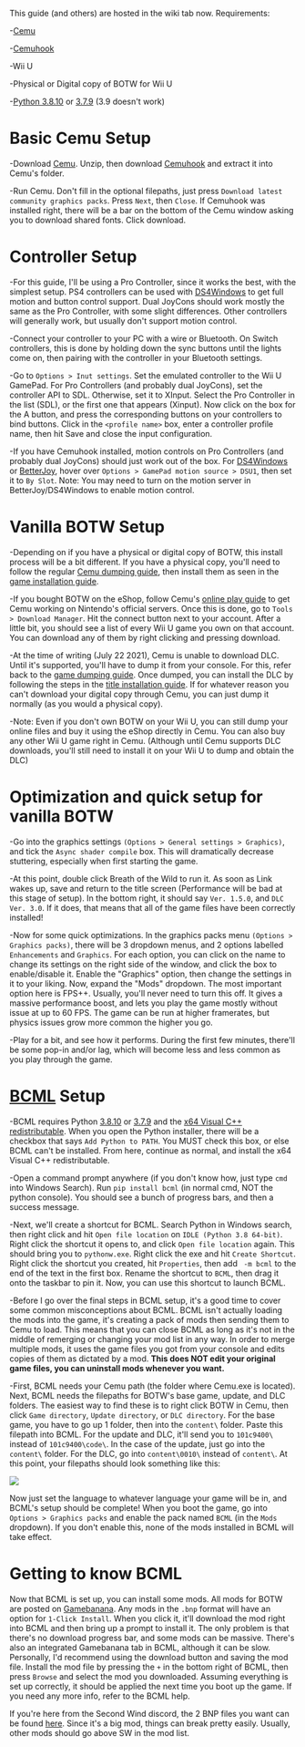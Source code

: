 This guide (and others) are hosted in the wiki tab now.
Requirements:

-[Cemu](http://cemu.info/index.html#download)

-[Cemuhook](https://cemuhook.sshnuke.net/)

-Wii U

-Physical or Digital copy of BOTW for Wii U

-[Python 3.8.10](https://www.python.org/ftp/python/3.8.10/python-3.8.10-amd64.exe) or [3.7.9](https://www.python.org/ftp/python/3.7.9/python-3.7.9-amd64.exe) (3.9 doesn't work)
	
# Basic Cemu Setup
	
-Download [Cemu](http://cemu.info/index.html#download). Unzip, then download [Cemuhook](https://cemuhook.sshnuke.net/) and extract it into Cemu's folder.
	
-Run Cemu. Don't fill in the optional filepaths, just press `Download latest community graphics packs`. Press `Next`, then `Close`. If Cemuhook was installed right, there will be a bar on the bottom of the Cemu window asking you to download shared fonts. Click download.
	
# Controller Setup
	
-For this guide, I'll be using a Pro Controller, since it works the best, with the simplest setup. PS4 controllers can be used with [DS4Windows](https://ryochan7.github.io/ds4windows-site/) to get full motion and button control support. Dual JoyCons should work mostly the same as the Pro Controller, with some slight differences. Other controllers will generally work, but usually don't support motion control.
	
-Connect your controller to your PC with a wire or Bluetooth. On Switch controllers, this is done by holding down the sync buttons until the lights come on, then pairing with the controller in your Bluetooth settings.
	
-Go to `Options > Inut settings`. Set the emulated controller to the Wii U GamePad. For Pro Controllers (and probably dual JoyCons), set the controller API to SDL. Otherwise, set it to XInput. Select the Pro Controller in the list (SDL), or the first one that appears (Xinput). Now click on the box for the A button, and press the corresponding buttons on your controllers to bind buttons. Click in the `<profile name>` box, enter a controller profile name, then hit Save and close the input configuration.
	
-If you have Cemuhook installed, motion controls on Pro Controllers (and probably dual JoyCons) should just work out of the box. For [DS4Windows](https://ryochan7.github.io/ds4windows-site/) or [BetterJoy](https://github.com/Davidobot/BetterJoy), hover over `Options > GamePad motion source > DSU1`, then set it to `By Slot`.
Note: You may need to turn on the motion server in BetterJoy/DS4Windows to enable motion control.
	
# Vanilla BOTW Setup

-Depending on if you have a physical or digital copy of BOTW, this install process will be a bit different. If you have a physical copy, you'll need to follow the regular [Cemu dumping guide](https://cemu.cfw.guide/dumping-games), then install them as seen in the [game installation guide](https://cemu.cfw.guide/installing-games#games-updates-and-dlc).

-If you bought BOTW on the eShop, follow Cemu's [online play guide](https://cemu.cfw.guide/online-play) to get Cemu working on Nintendo's official servers. Once this is done, go to `Tools > Download Manager`. Hit the connect button next to your account. After a little bit, you should see a list of every Wii U game you own on that account. You can download any of them by right clicking and pressing download.
	
-At the time of writing (July 22 2021), Cemu is unable to download DLC. Until it's supported, you'll have to dump it from your console. For this, refer back to the [game dumping guide](https://cemu.cfw.guide/dumping-games). Once dumped, you can install the DLC by following the steps in the [title installation guide](https://cemu.cfw.guide/installing-games#games-updates-and-dlc). If for whatever reason you can't download your digital copy through Cemu, you can just dump it normally (as you would a physical copy).

-Note: Even if you don't own BOTW on your Wii U, you can still dump your online files and buy it using the eShop directly in Cemu. You can also buy any other Wii U game right in Cemu. (Although until Cemu supports DLC downloads, you'll still need to install it on your Wii U to dump and obtain the DLC)

# Optimization and quick setup for vanilla BOTW
	
-Go into the graphics settings `(Options > General settings > Graphics)`, and tick the `Async shader compile` box. This will dramatically decrease stuttering, especially when first starting the game.
	
-At this point, double click Breath of the Wild to run it. As soon as Link wakes up, save and return to the title screen (Performance will be bad at this stage of setup). In the bottom right, it should say `Ver. 1.5.0`, and `DLC Ver. 3.0`. If it does, that means that all of the game files have been correctly installed!
	
-Now for some quick optimizations. In the graphics packs menu `(Options > Graphics packs)`, there will be 3 dropdown menus, and 2 options labelled `Enhancements` and `Graphics`. For each option, you can click on the name to change its settings on the right side of the window, and click the box to enable/disable it. Enable the "Graphics" option, then change the settings in it to your liking. Now, expand the "Mods" dropdown. The most important option here is FPS++. Usually, you'll never need to turn this off. It gives a massive performance boost, and lets you play the game mostly without issue at up to 60 FPS. The game can be run at higher framerates, but physics issues grow more common the higher you go.
	
-Play for a bit, and see how it performs. During the first few minutes, there'll be some pop-in and/or lag, which will become less and less common as you play through the game.
	
# [BCML](https://github.com/NiceneNerd/BCML) Setup

-BCML requires Python [3.8.10](https://www.python.org/ftp/python/3.8.10/python-3.8.10-amd64.exe) or [3.7.9](https://www.python.org/ftp/python/3.7.9/python-3.7.9-amd64.exe) and the [x64 Visual C++ redistributable](https://support.microsoft.com/en-us/help/2977003/the-latest-supported-visual-c-downloads#section-2). When you open the Python installer, there will be a checkbox that says `Add Python to PATH`. You MUST check this box, or else BCML can't be installed. From here, continue as normal, and install the x64 Visual C++ redistributable.

-Open a command prompt anywhere (if you don't know how, just type `cmd` into Windows Search). Run `pip install bcml` (in normal cmd, NOT the python console). You should see a bunch of progress bars, and then a success message.

-Next, we'll create a shortcut for BCML. Search Python in Windows search, then right click and hit `Open file location` on `IDLE (Python 3.8 64-bit)`. Right click the shortcut it opens to, and click `Open file location` again. This should bring you to `pythonw.exe`. Right click the exe and hit `Create Shortcut`. Right click the shortcut you created, hit `Properties`, then add ` -m bcml` to the end of the text in the first box. Rename the shortcut to `BCML`, then drag it onto the taskbar to pin it. Now, you can use this shortcut to launch BCML.

-Before I go over the final steps in BCML setup, it's a good time to cover some common misconceptions about BCML. BCML isn't actually loading the mods into the game, it's creating a pack of mods then sending them to Cemu to load. This means that you can close BCML as long as it's not in the middle of remerging or changing your mod list in any way. In order to merge multiple mods, it uses the game files you got from your console and edits copies of them as dictated by a mod. **This does NOT edit your original game files, you can uninstall mods whenever you want.**

-First, BCML needs your Cemu path (the folder where Cemu.exe is located). Next, BCML needs the filepaths for BOTW's base game, update, and DLC folders. The easiest way to find these is to right click BOTW in Cemu, then click `Game directory`, `Update directory`, or `DLC directory`. For the base game, you have to go up 1 folder, then into the `content\` folder. Paste this filepath into BCML. For the update and DLC, it'll send you to `101c9400\` instead of `101c9400\code\`. In the case of the update, just go into the `content\` folder. For the DLC, go into `content\0010\` instead of `content\`. At this point, your filepaths should look something like this:

![](https://user-images.githubusercontent.com/73564623/126426446-d7b9b54f-cf95-4721-b9e1-9bb56c7d9554.png)

Now just set the language to whatever language your game will be in, and BCML's setup should be complete! When you boot the game, go into `Options > Graphics packs` and enable the pack named `BCML` (in the `Mods` dropdown). If you don't enable this, none of the mods installed in BCML will take effect.

# Getting to know BCML

Now that BCML is set up, you can install some mods. All mods for BOTW are posted on [Gamebanana](https://gamebanana.com/games/5866). Any mods in the `.bnp` format will have an option for `1-Click Install`. When you click it, it'll download the mod right into BCML and then bring up a prompt to install it. The only problem is that there's no download progress bar, and some mods can be massive. There's also an integrated Gamebanana tab in BCML, although it can be slow. Personally, I'd recommend using the download button and saving the mod file. Install the mod file by pressing the `+` in the bottom right of BCML, then press `Browse` and select the mod you downloaded. Assuming everything is set up correctly, it should be applied the next time you boot up the game. If you need any more info, refer to the BCML help.

If you're here from the Second Wind discord, the 2 BNP files you want can be found [here](https://github.com/CEObrainz/Second-Wind/releases). Since it's a big mod, things can break pretty easily. Usually, other mods should go above SW in the mod list.
